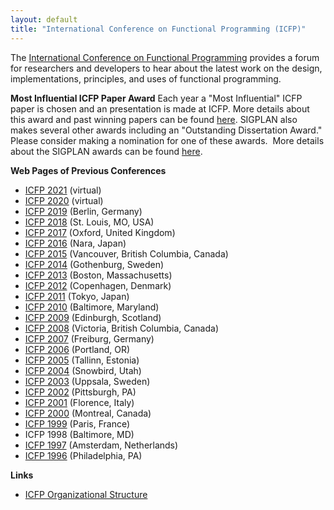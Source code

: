 ```yaml
---
layout: default
title: "International Conference on Functional Programming (ICFP)"
---
```

The
[International Conference on Functional Programming](http://www.icfpconference.org)
provides a forum for researchers and developers to hear about the
latest work on the design, implementations, principles, and uses of
functional programming.

**Most Influential ICFP Paper Award**
Each year a "Most Influential" ICFP paper is chosen and an
presentation is made at ICFP. More details about this award and
past winning papers can be found [here](/Awards/Conferences/ICFP/). SIGPLAN
also makes several other awards including an "Outstanding
Dissertation Award." Please consider making a nomination for one of
these awards.&#160; More details about the SIGPLAN awards can be found
[here](/Awards/Main).

**Web Pages of Previous Conferences**

* [ICFP 2021](http://icfp21.sigplan.org/) (virtual)
* [ICFP 2020](http://icfp20.sigplan.org/) (virtual)
* [ICFP 2019](http://icfp19.sigplan.org/) (Berlin, Germany)
* [ICFP 2018](http://icfp18.sigplan.org/) (St. Louis, MO, USA)
* [ICFP 2017](http://icfp17.sigplan.org/) (Oxford, United Kingdom)
* [ICFP 2016](http://conf.researchr.org/home/icfp-2016/) (Nara, Japan)
* [ICFP 2015](http://www.icfpconference.org/icfp2015/) (Vancouver, British Columbia, Canada)
* [ICFP 2014](http://www.icfpconference.org/icfp2014/) (Gothenburg, Sweden)
* [ICFP 2013](http://www.icfpconference.org/icfp2013/) (Boston, Massachusetts)
* [ICFP 2012](http://www.icfpconference.org/icfp2012/) (Copenhagen, Denmark)
* [ICFP 2011](http://www.icfpconference.org/icfp2011/) (Tokyo, Japan)
* [ICFP 2010](http://www.icfpconference.org/icfp2010/) (Baltimore, Maryland)
* [ICFP 2009](http://www.cs.nott.ac.uk/~gmh/icfp09.html) (Edinburgh, Scotland)
* [ICFP 2008](http://www.icfpconference.org/icfp2008/) (Victoria, British Columbia, Canada)
* [ICFP 2007](http://www.informatik.uni-bonn.de/~ralf/icfp07.html) (Freiburg, Germany)
* [ICFP 2006](http://icfp06.cs.uchicago.edu/) (Portland, OR)
* [ICFP 2005](http://www.brics.dk/~danvy/icfp05/) (Tallinn, Estonia)
* [ICFP 2004](http://www.cs.indiana.edu/icfp04/) (Snowbird, Utah)
* [ICFP 2003](http://www-users.cs.york.ac.uk/~colin/icfp2003.html) (Uppsala, Sweden)
* [ICFP 2002](http://icfp2002.cs.brown.edu/) (Pittsburgh, PA)
* [ICFP 2001](http://cristal.inria.fr/ICFP2001/) (Florence, Italy)
* [ICFP 2000](http://diwww.epfl.ch/~odersky/icfp2000/) (Montreal, Canada)
* [ICFP 1999](http://pauillac.inria.fr/pli/icfp/) (Paris, France)
* ICFP 1998 (Baltimore, MD)
* [ICFP 1997](http://www.science.uva.nl/research/func/icfp97.html) (Amsterdam, Netherlands)
* [ICFP 1996](http://www.cs.indiana.edu/icfp96/) (Philadelphia, PA)

**Links**

* [ICFP Organizational Structure](http://www.icfpconference.org/structure.html)
